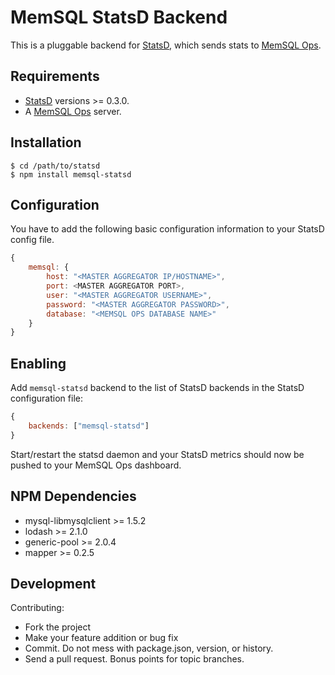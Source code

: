 # MemSQL StatsD Backend

This is a pluggable backend for [StatsD][statsd], which sends stats to [MemSQL Ops][ops].

## Requirements

 * [StatsD][statsd] versions >= 0.3.0.
 * A [MemSQL Ops][ops] server.

## Installation

    $ cd /path/to/statsd
    $ npm install memsql-statsd

## Configuration

You have to add the following basic configuration information to your
StatsD config file.

```js
{
    memsql: {
        host: "<MASTER AGGREGATOR IP/HOSTNAME>",
        port: <MASTER AGGREGATOR PORT>,
        user: "<MASTER AGGREGATOR USERNAME>",
        password: "<MASTER AGGREGATOR PASSWORD>",
        database: "<MEMSQL OPS DATABASE NAME>"
    }
}
```

## Enabling

Add `memsql-statsd` backend to the list of StatsD
backends in the StatsD configuration file:

```js
{
    backends: ["memsql-statsd"]
}
```

Start/restart the statsd daemon and your StatsD metrics should now be
pushed to your MemSQL Ops dashboard.

## NPM Dependencies

 * mysql-libmysqlclient >= 1.5.2
 * lodash >= 2.1.0
 * generic-pool >= 2.0.4
 * mapper >= 0.2.5

## Development

Contributing:

 * Fork the project
 * Make your feature addition or bug fix
 * Commit. Do not mess with package.json, version, or history.
 * Send a pull request. Bonus points for topic branches.

[statsd]: https://github.com/etsy/statsd
[ops]: http://www.memsql.com/features#dashboard
